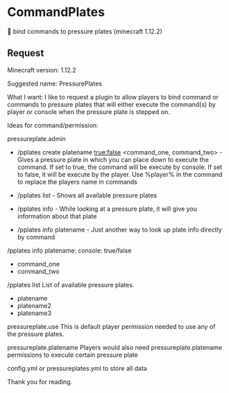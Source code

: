 # CommandPlates

🏹  bind commands to pressure plates (minecraft 1.12.2)

## Request

Minecraft version: 1.12.2

Suggested name: PressurePlates

What I want: I like to request a plugin to allow players to bind command or commands to pressure plates that will either execute the command(s) by player or console when the pressure plate is stepped on.

Ideas for command/permission:

pressureplate.admin

- /pplates create platename <true:false> <command_one, command_two> - Gives a pressure plate in which you can place down to execute the command. If set to true, the command will be execute by console. If set to false, it will be execute by the player. Use %player% in the command to replace the players name in commands

- /pplates list - Shows all available pressure plates

- /pplates info - While looking at a pressure plate, it will give you information about that plate

- /pplates info platename - Just another way to look up plate info directly by command


/pplates info
platename:
console: true/false
- command_one
- command_two

/pplates list
List of available pressure plates.
- platename
- platename2
- platename3

pressureplate.use
This is default player permission needed to use any of the pressure plates.

pressureplate.platename
Players would also need pressureplate.platename permissions to execute certain pressure plate

config.yml or pressureplates.yml to store all data

Thank you for reading.
